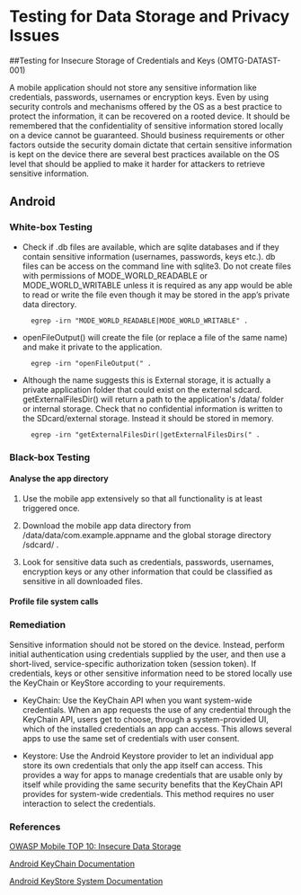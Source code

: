 # Testing for Data Storage and Privacy Issues

##Testing for Insecure Storage of Credentials and Keys (OMTG-DATAST-001)

A mobile application should not store any sensitive information like credentials, passwords, usernames or encryption keys. Even by using security controls and mechanisms offered by the OS as a best practice to protect the information, it can be recovered on a rooted device. It should be remembered that the confidentiality of sensitive information stored locally on a device cannot be guaranteed. 
Should business requirements or other factors outside the security domain dictate that certain sensitive information is kept on the device there are several best practices available on the OS level that should be applied to make it harder for attackers to retrieve sensitive information. 


## Android

### White-box Testing

- Check if .db files are available, which are sqlite databases and if they contain sensitive information (usernames, passwords, keys etc.). db files can be access on the command line with sqlite3. Do not create files with permissions of MODE_WORLD_READABLE or MODE_WORLD_WRITABLE unless it is required as any app would be able to read or write the file even though it may be stored in the app’s private data directory.

        egrep -irn "MODE_WORLD_READABLE|MODE_WORLD_WRITABLE" . 

- openFileOutput() will create the file (or replace a file of the same name) and make it private to the application.

        egrep -irn "openFileOutput(" . 
        
- Although the name suggests this is External storage, it is actually a private application folder that could exist on the external sdcard. getExternalFilesDir() will return a path to the application's /data/ folder or internal storage. Check that no confidential information is written to the SDcard/external storage. Instead it should be stored in memory. 

        egrep -irn "getExternalFilesDir(|getExternalFilesDirs(" . 

### Black-box Testing

#### Analyse the app directory 

 1. Use the mobile app extensively so that all functionality is at least triggered once.
  
 2. Download the mobile app data directory from  /data/data/com.example.appname and the global storage directory /sdcard/ . 
 
 3. Look for sensitive data such as credentials, passwords, usernames, encryption keys or any other information that could be classified as sensitive in all downloaded files. 

#### Profile file system calls  



### Remediation

Sensitive information should not be stored on the device. Instead, perform initial authentication using credentials supplied by the user, and then use a short-lived, service-specific authorization token (session token).
If credentials, keys or other sensitive information need to be stored locally use the KeyChain or KeyStore according to your requirements.

- KeyChain: Use the KeyChain API when you want system-wide credentials. When an app requests the use of any credential through the KeyChain API, users get to choose, through a system-provided UI, which of the installed credentials an app can access. This allows several apps to use the same set of credentials with user consent.

- Keystore: Use the Android Keystore provider to let an individual app store its own credentials that only the app itself can access. This provides a way for apps to manage credentials that are usable only by itself while providing the same security benefits that the KeyChain API provides for system-wide credentials. This method requires no user interaction to select the credentials.


### References

[OWASP Mobile TOP 10: Insecure Data Storage](https://www.owasp.org/index.php/Mobile_Top_10_2014-M2)

[Android KeyChain Documentation](http://developer.android.com/reference/android/security/KeyChain.html)

[Android KeyStore System Documentation](http://developer.android.com/training/articles/keystore.html)

